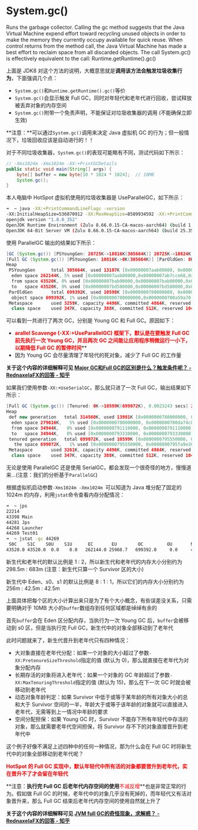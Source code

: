 # System.gc()

Runs the garbage collector.
Calling the gc method suggests that the Java Virtual Machine expend effort toward recycling unused objects in order to make the memory they currently occupy available for quick reuse. When control returns from the method call, the Java Virtual Machine has made a best effort to reclaim space from all discarded objects.
The call System.gc() is effectively equivalent to the call: Runtime.getRuntime().gc()

上面是 JDK8 对这个方法的说明，大概意思就是**调用该方法会触发垃圾收集行为**，下面强调几个点：

- `System.gc()`和`Runtime.getRuntime().gc()`等价
- `System.gc()`会显示触发 Full GC，同时对年轻代和老年代进行回收，尝试释放被丢弃对象的内存空间
- `System.gc()`附带一个免责声明，不能保证对垃圾收集器的调用 (不能确保立即生效)

**注意：**可以通过`System.gc()`调用来决定 Java 虚拟机 GC 的行为；但一般情况下，垃圾回收应该是自动进行的！！

对于不同垃圾收集器，`System.gc()`的表现可能略有不同，测试代码如下所示：

```java
// -Xms1024m -Xmx1024m -XX:+PrintGCDetails
public static void main(String[] args) {
    byte[] buffer = new byte[10 * 1024 * 1024];  // 10MB
    System.gc();
}
```

本人电脑中 HotSpot 虚拟机使用的垃圾收集器是 UseParallelGC，如下所示：

```bash
➜  ~ java -XX:+PrintCommandLineFlags -version
-XX:InitialHeapSize=536870912 -XX:MaxHeapSize=8589934592 -XX:+PrintCommandLineFlags -XX:+UseCompressedClassPointers -XX:+UseCompressedOops -XX:+UseParallelGC 
openjdk version "1.8.0_352"
OpenJDK Runtime Environment (Zulu 8.66.0.15-CA-macos-aarch64) (build 1.8.0_352-b08)
OpenJDK 64-Bit Server VM (Zulu 8.66.0.15-CA-macos-aarch64) (build 25.352-b08, mixed mode)
```

使用 ParallelGC 输出的结果如下所示：

```java
[GC (System.gc()) [PSYoungGen: 20725K->10816K(305664K)] 20725K->10824K(1005056K), 0.0033120 secs] [Times: user=0.01 sys=0.00, real=0.00 secs] 
[Full GC (System.gc()) [PSYoungGen: 10816K->0K(305664K)] [ParOldGen: 8K->10598K(699392K)] 10824K->10598K(1005056K), [Metaspace: 3230K->3230K(1056768K)], 0.0029934 secs] [Times: user=0.01 sys=0.00, real=0.00 secs] 
Heap
 PSYoungGen      total 305664K, used 13107K [0x00000007aab00000, 0x00000007c0000000, 0x00000007c0000000)
  eden space 262144K, 5% used [0x00000007aab00000,0x00000007ab7cce68,0x00000007bab00000)
  from space 43520K, 0% used [0x00000007bab00000,0x00000007bab00000,0x00000007bd580000)
  to   space 43520K, 0% used [0x00000007bd580000,0x00000007bd580000,0x00000007c0000000)
 ParOldGen       total 699392K, used 10598K [0x0000000780000000, 0x00000007aab00000, 0x00000007aab00000)
  object space 699392K, 1% used [0x0000000780000000,0x0000000780a59a70,0x00000007aab00000)
 Metaspace       used 3259K, capacity 4496K, committed 4864K, reserved 1056768K
  class space    used 347K, capacity 388K, committed 512K, reserved 1048576K
```

可以看到一共进行了两次 GC，分别是 Young GC 和 Full GC。原因如下：

- **<font color='red'>arallel Scavenge (-XX:+UseParallelGC) 框架下，默认是在要触发 Full GC 前先执行一次 Young GC，并且两次 GC 之间能让应用程序稍微运行一小下，以期降低 Full GC 的暂停时间</font>****
- 因为 Young GC 会尽量清理了年轻代的死对象，减少了 Full GC 的工作量

**关于这个内容的详细解释可见 [Major GC和Full GC的区别是什么？触发条件呢？ - RednaxelaFX的回答 - 知乎](https://www.zhihu.com/question/41922036/answer/93079526)**

如果我们使用参数`-XX:+UseSerialGC`，那么就只进了一次 Full GC，输出结果如下所示：

```java
[Full GC (System.gc()) [Tenured: 0K->10599K(699072K), 0.0023243 secs] 21424K->10599K(1013632K), [Metaspace: 3250K->3250K(1056768K)], 0.0023414 secs] [Times: user=0.00 sys=0.00, real=0.00 secs] 
Heap
 def new generation   total 314560K, used 13981K [0x0000000780000000, 0x0000000795550000, 0x0000000795550000)
  eden space 279616K,   5% used [0x0000000780000000, 0x0000000780da74c8, 0x0000000791110000)
  from space 34944K,   0% used [0x0000000791110000, 0x0000000791110000, 0x0000000793330000)
  to   space 34944K,   0% used [0x0000000793330000, 0x0000000793330000, 0x0000000795550000)
 tenured generation   total 699072K, used 10599K [0x0000000795550000, 0x00000007c0000000, 0x00000007c0000000)
   the space 699072K,   1% used [0x0000000795550000, 0x0000000795fa9e38, 0x0000000795faa000, 0x00000007c0000000)
 Metaspace       used 3261K, capacity 4496K, committed 4864K, reserved 1056768K
  class space    used 347K, capacity 388K, committed 512K, reserved 1048576K
```

无论是使用 ParallelGC 还是使用 SerialGC，都会发现一个很奇怪的地方，慢慢道来...(注意：我们的分析基于`ParallelGC`)

根据虚拟机启动参数`-Xms1024m -Xmx1024m `可以知道为 Java 堆分配了固定的 1024m 的内存，利用`jstat`命令查看内存分配情况：

```bash
➜  ~ jps            
22214 
43398 Main
44281 Jps
44268 Launcher
44269 Test01
➜  ~ jstat -gc 44269
 S0C    S1C    S0U    S1U      EC       EU        OC         OU       MC     MU    CCSC   CCSU   YGC     YGCT    FGC    FGCT     GCT   
43520.0 43520.0  0.0    0.0   262144.0 25968.7   699392.0     0.0     4480.0 800.1  384.0   77.0       0    0.000   0      0.000    0.000
```

新生代和老年代的默认比例是 1 : 2，所以新生代和老年代的内存大小分别约为 298.5m : 683m (注意：新生代只算一个 Survivor 区的大小)

新生代中 Eden、s0、s1 的默认比例是 8 : 1 : 1，所以它们的内存大小分别约为 256m : 42.5m : 42.5m

上面具体把每个区的大小计算出来只是为了有个大小概念，有些误差没关系，只需要明确对于 10MB 大小的`buffer`数组存到任何区域都是绰绰有余的

首先`buffer`会在 Eden 区分配内存，当执行为一次 Young GC 后，`buffer`会被移动到 s0 区，但是当执行完 Full GC，新生代中的对象全部移动到了老年代

此时问题就来了，新生代晋升到老年代只有四种情况：

- 大对象直接在老年代分配：如果一个对象的大小超过了参数`-XX:PretenureSizeThreshold`指定的值 (默认为 0)，那么就直接在老年代为对象分配内存
- 长期存活的对象将进入老年代：如果一个对象的 GC 年龄超过了参数`-XX:MaxTenuringThreshold`指定的值 (默认为 15)，那么在下一次 GC 时就会被移动到老年代
- 动态对象年龄判定：如果 Survivor 中低于或等于某年龄的所有对象大小的总和大于 Survivor 空间的一半，年龄大于或等于该年龄的对象就可以直接进入老年代，无需等到上一情况中年龄的要求
- 空间分配担保：如果 Young GC 时，Survivor 不能存下所有年轻代中存活的对象，那么就需要老年代空间担保，将 Survivor 存不下的对象直接晋升到老年代中

这个例子好像不满足上述四种中的任何一种情况，那为什么会在 Full GC 时将新生代中的对象全部移动到老年代呢？

**<font color='red'>HotSpot 的 Full GC 实现中，默认年轻代中所有活的对象都要晋升到老年代，实在晋升不了才会留在年轻代</font>**

**注意：**执行完 Full GC 后老年代内存空间的使用**<font color='red'>不减反增</font>**也是非常正常的行为。假如做 Full GC 的时候，老年代中的对象几乎没有死掉的，而年轻代又有活对象晋升来，那么 Full GC 结束后老年代内存空间的使用自然就上升了

**关于这个内容的详细解释可见 [JVM full GC的奇怪现象，求解惑？ - RednaxelaFX的回答 - 知乎](https://www.zhihu.com/question/48780091/answer/113063216)**
